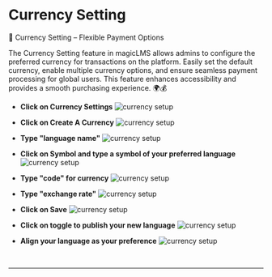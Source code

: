 # Currency Setting

💱 Currency Setting – Flexible Payment Options

The Currency Setting feature in magicLMS allows admins to configure the preferred currency for transactions on the platform. Easily set the default currency, enable multiple currency options, and ensure seamless payment processing for global users. This feature enhances accessibility and provides a smooth purchasing experience. 🌍💰

- **Click on Currency Settings**
![currency setup](https://cdn.imjol.com/MagicLMS/Docs/currency%20change/Step1.png)



- **Click on Create A Currency**
![currency setup](https://cdn.imjol.com/MagicLMS/Docs/currency%20change/Step2.png)


- **Type "language name"**
![currency setup](https://cdn.imjol.com/MagicLMS/Docs/currency%20change/Step3.png)


- **Click on Symbol and type a symbol of your preferred language**
![currency setup](https://cdn.imjol.com/MagicLMS/Docs/currency%20change/Step4.png)


- **Type "code" for currency**
![currency setup](https://cdn.imjol.com/MagicLMS/Docs/currency%20change/Step5.png)


- **Type "exchange rate"**
![currency setup](https://cdn.imjol.com/MagicLMS/Docs/currency%20change/Step6.png)


- **Click on Save**
![currency setup](https://cdn.imjol.com/MagicLMS/Docs/currency%20change/Step7.png)


- **Click on toggle to publish your new language**
![currency setup](https://cdn.imjol.com/MagicLMS/Docs/currency%20change/Step8.png)


- **Align your language as your preference**
![currency setup](https://cdn.imjol.com/MagicLMS/Docs/currency%20change/Step9.png)

<br/>

***
